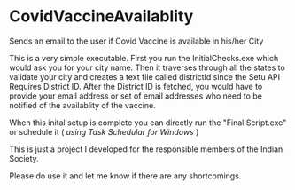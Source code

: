 # CovidVaccineAvailablity
Sends an email to the user if Covid Vaccine is available in his/her City

This is a very simple executable. First you run the InitialChecks.exe which would ask you for your city name. Then it traverses through all the states to validate your city and creates a text file called districtId since the Setu API Requires District ID.
After the District ID is fetched, you would have to provide your email address or set of email addresses who need to be notified of the availablity of the vaccine.

When this inital setup is complete you can directly run the "Final Script.exe" or schedule it ( *using Task Schedular for Windows* )

This is just a project I developed for the responsible members of the Indian Society.

Please do use it and let me know if there are any shortcomings.
